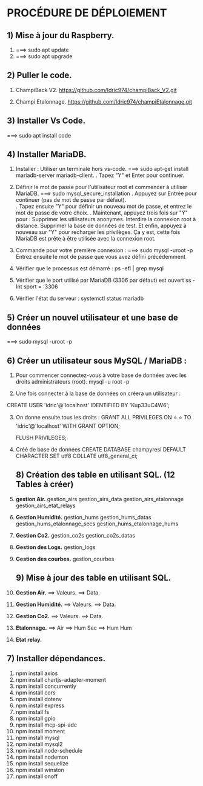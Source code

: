 # PROCÉDURE DE DÉPLOIEMENT

## 1) Mise à jour du Raspberry.

1. ===> sudo apt update
2. ===> sudo apt upgrade

## 2) Puller le code.

1. ChampiBack V2.
   https://github.com/Idric974/champiBack_V2.git

2. Champi Etalonnage.
   https://github.com/Idric974/champiEtalonnage.git

## 3) Installer Vs Code.

===> sudo apt install code

## 4) Installer MariaDB.

1. Installer : Utiliser un terminale hors vs-code.
   ===> sudo apt-get install mariadb-server mariadb-client.
   . Tapez "Y" et Enter pour continuer.

2. Définir le mot de passe pour l'utilisateur root et commencer à utiliser MariaDB.
   ===> sudo mysql_secure_installation
   . Appuyez sur Entrée pour continuer (pas de mot de passe par défaut).  
   . Tapez ensuite "Y" pour définir un nouveau mot de passe, et entrez le mot de passe de votre choix.
   . Maintenant, appuyez trois fois sur "Y" pour :
   Supprimer les utilisateurs anonymes.
   Interdire la connexion root à distance.
   Supprimer la base de données de test.
   Et enfin, appuyez à nouveau sur "Y" pour recharger les privilèges.
   Ça y est, cette fois MariaDB est prête à être utilisée avec la connexion root.

3. Commande pour votre première connexion :
   ===> sudo mysql -uroot -p
   Entrez ensuite le mot de passe que vous avez défini précédemment

4. Vérifier que le processus est démarré :
   ps -efl | grep mysql

5. Vérifier que le port utilisé par MariaDB (3306 par défaut) est ouvert
   ss -lnt sport = :3306

6. Vérifier l'état du serveur :
   systemctl status mariadb

## 5) Créer un nouvel utilisateur et une base de données

===> sudo mysql -uroot -p

## 6) Créer un utilisateur sous MySQL / MariaDB :

1. Pour commencer connectez-vous à votre base de données avec les droits administrateurs (root).
   mysql -u root -p

2. Une fois connecter à la base de données on créera un utilisateur :

CREATE USER 'idric'@'localhost' IDENTIFIED BY 'Kup33uC4W6';

3. On donne ensuite tous les droits :
   GRANT ALL PRIVILEGES ON ⭐.⭐ TO 'idric'@'localhost' WITH GRANT OPTION;

   FLUSH PRIVILEGES;

4. Créé de base de données
   CREATE DATABASE champyresi DEFAULT CHARACTER SET utf8 COLLATE utf8_general_ci;

   ## 8) Création des table en utilisant SQL. (12 Tables à créer)

5. **gestion Air.**
   gestion_airs
   gestion_airs_data
   gestion_airs_etalonnage
   gestion_airs_etat_relays

6. **Gestion Humidité.**
   gestion_hums
   gestion_hums_datas
   gestion_hums_etalonnage_secs
   gestion_hums_etalonnage_hums

7. **Gestion Co2.**
   gestion_co2s
   gestion_co2s_datas

8. **Gestion des Logs.**
   gestion_logs

9. **Gestion des courbes.**
   gestion_courbes

   ## 9) Mise à jour des table en utilisant SQL.

10. **Gestion Air.**
    ==> Valeurs.
    ==> Data.

11. **Gestion Humidité.**
    ==> Valeurs.
    ==> Data.

12. **Gestion Co2.**
    ==> Valeurs.
    ==> Data.

13. **Etalonnage.**
    ==> Air
    ==> Hum Sec
    ==> Hum Hum

14. **Etat relay.**

## 7) Installer dépendances.

1.  npm install axios
2.  npm install chartjs-adapter-moment
3.  npm install concurrently
4.  npm install cors
5.  npm install dotenv
6.  npm install express
7.  npm install fs
8.  npm install gpio
9.  npm install mcp-spi-adc
10. npm install moment
11. npm install mysql
12. npm install mysql2
13. npm install node-schedule
14. npm install nodemon
15. npm install sequelize
16. npm install winston
17. npm install onoff
